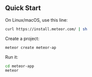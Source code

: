 ## Quick Start

On Linux/macOS, use this line:

```bash
curl https://install.meteor.com/ | sh
```

Create a project:

```bash
meteor create meteor-ap
```

Run it:

```bash
cd meteor-app
meteor
```
